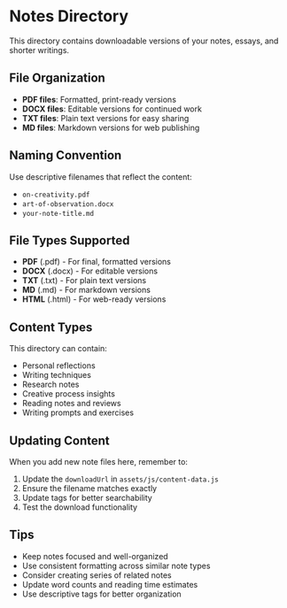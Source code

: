 # Notes Directory

This directory contains downloadable versions of your notes, essays, and shorter writings.

## File Organization

- **PDF files**: Formatted, print-ready versions
- **DOCX files**: Editable versions for continued work
- **TXT files**: Plain text versions for easy sharing
- **MD files**: Markdown versions for web publishing

## Naming Convention

Use descriptive filenames that reflect the content:
- `on-creativity.pdf`
- `art-of-observation.docx`
- `your-note-title.md`

## File Types Supported

- **PDF** (.pdf) - For final, formatted versions
- **DOCX** (.docx) - For editable versions
- **TXT** (.txt) - For plain text versions
- **MD** (.md) - For markdown versions
- **HTML** (.html) - For web-ready versions

## Content Types

This directory can contain:
- Personal reflections
- Writing techniques
- Research notes
- Creative process insights
- Reading notes and reviews
- Writing prompts and exercises

## Updating Content

When you add new note files here, remember to:
1. Update the `downloadUrl` in `assets/js/content-data.js`
2. Ensure the filename matches exactly
3. Update tags for better searchability
4. Test the download functionality

## Tips

- Keep notes focused and well-organized
- Use consistent formatting across similar note types
- Consider creating series of related notes
- Update word counts and reading time estimates
- Use descriptive tags for better organization
